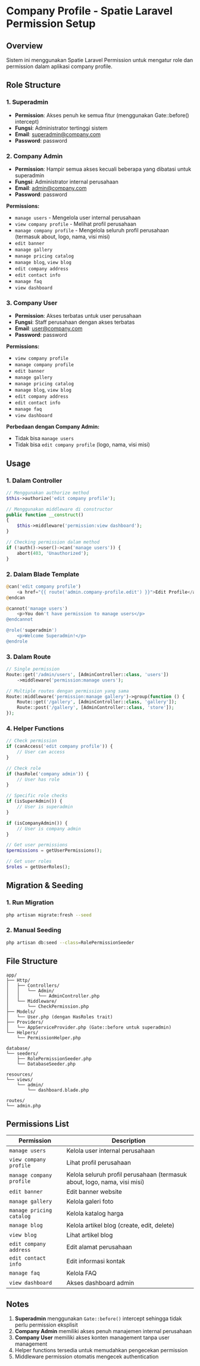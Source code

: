 # Company Profile - Spatie Laravel Permission Setup

## Overview
Sistem ini menggunakan Spatie Laravel Permission untuk mengatur role dan permission dalam aplikasi company profile.

## Role Structure

### 1. Superadmin
- **Permission**: Akses penuh ke semua fitur (menggunakan Gate::before() intercept)
- **Fungsi**: Administrator tertinggi sistem
- **Email**: superadmin@company.com
- **Password**: password

### 2. Company Admin
- **Permission**: Hampir semua akses kecuali beberapa yang dibatasi untuk superadmin
- **Fungsi**: Administrator internal perusahaan
- **Email**: admin@company.com
- **Password**: password

**Permissions:**
- `manage users` - Mengelola user internal perusahaan
- `view company profile` - Melihat profil perusahaan
- `manage company profile` - Mengelola seluruh profil perusahaan (termasuk about, logo, nama, visi misi)
- `edit banner`
- `manage gallery`
- `manage pricing catalog`
- `manage blog`, `view blog`
- `edit company address`
- `edit contact info`
- `manage faq`
- `view dashboard`

### 3. Company User
- **Permission**: Akses terbatas untuk user perusahaan
- **Fungsi**: Staff perusahaan dengan akses terbatas
- **Email**: user@company.com
- **Password**: password

**Permissions:**
- `view company profile`
- `manage company profile`
- `edit banner`
- `manage gallery`
- `manage pricing catalog`
- `manage blog`, `view blog`
- `edit company address`
- `edit contact info`
- `manage faq`
- `view dashboard`

**Perbedaan dengan Company Admin:**
- Tidak bisa `manage users`
- Tidak bisa `edit company profile` (logo, nama, visi misi)

## Usage

### 1. Dalam Controller
```php
// Menggunakan authorize method
$this->authorize('edit company profile');

// Menggunakan middleware di constructor
public function __construct()
{
    $this->middleware('permission:view dashboard');
}

// Checking permission dalam method
if (!auth()->user()->can('manage users')) {
    abort(403, 'Unauthorized');
}
```

### 2. Dalam Blade Template
```php
@can('edit company profile')
    <a href="{{ route('admin.company-profile.edit') }}">Edit Profile</a>
@endcan

@cannot('manage users')
    <p>You don't have permission to manage users</p>
@endcannot

@role('superadmin')
    <p>Welcome Superadmin!</p>
@endrole
```

### 3. Dalam Route
```php
// Single permission
Route::get('/admin/users', [AdminController::class, 'users'])
    ->middleware('permission:manage users');

// Multiple routes dengan permission yang sama
Route::middleware('permission:manage gallery')->group(function () {
    Route::get('/gallery', [AdminController::class, 'gallery']);
    Route::post('/gallery', [AdminController::class, 'store']);
});
```

### 4. Helper Functions
```php
// Check permission
if (canAccess('edit company profile')) {
    // User can access
}

// Check role
if (hasRole('company admin')) {
    // User has role
}

// Specific role checks
if (isSuperAdmin()) {
    // User is superadmin
}

if (isCompanyAdmin()) {
    // User is company admin
}

// Get user permissions
$permissions = getUserPermissions();

// Get user roles
$roles = getUserRoles();
```

## Migration & Seeding

### 1. Run Migration
```bash
php artisan migrate:fresh --seed
```

### 2. Manual Seeding
```bash
php artisan db:seed --class=RolePermissionSeeder
```

## File Structure

```
app/
├── Http/
│   ├── Controllers/
│   │   └── Admin/
│   │       └── AdminController.php
│   └── Middleware/
│       └── CheckPermission.php
├── Models/
│   └── User.php (dengan HasRoles trait)
├── Providers/
│   └── AppServiceProvider.php (Gate::before untuk superadmin)
└── Helpers/
    └── PermissionHelper.php

database/
└── seeders/
    ├── RolePermissionSeeder.php
    └── DatabaseSeeder.php

resources/
└── views/
    └── admin/
        └── dashboard.blade.php

routes/
└── admin.php
```

## Permissions List

| Permission | Description |
|------------|-------------|
| `manage users` | Kelola user internal perusahaan |
| `view company profile` | Lihat profil perusahaan |
| `manage company profile` | Kelola seluruh profil perusahaan (termasuk about, logo, nama, visi misi) |
| `edit banner` | Edit banner website |
| `manage gallery` | Kelola galeri foto |
| `manage pricing catalog` | Kelola katalog harga |
| `manage blog` | Kelola artikel blog (create, edit, delete) |
| `view blog` | Lihat artikel blog |
| `edit company address` | Edit alamat perusahaan |
| `edit contact info` | Edit informasi kontak |
| `manage faq` | Kelola FAQ |
| `view dashboard` | Akses dashboard admin |

## Notes

1. **Superadmin** menggunakan `Gate::before()` intercept sehingga tidak perlu permission eksplisit
2. **Company Admin** memiliki akses penuh manajemen internal perusahaan
3. **Company User** memiliki akses konten management tanpa user management
4. Helper functions tersedia untuk memudahkan pengecekan permission
5. Middleware permission otomatis mengecek authentication

